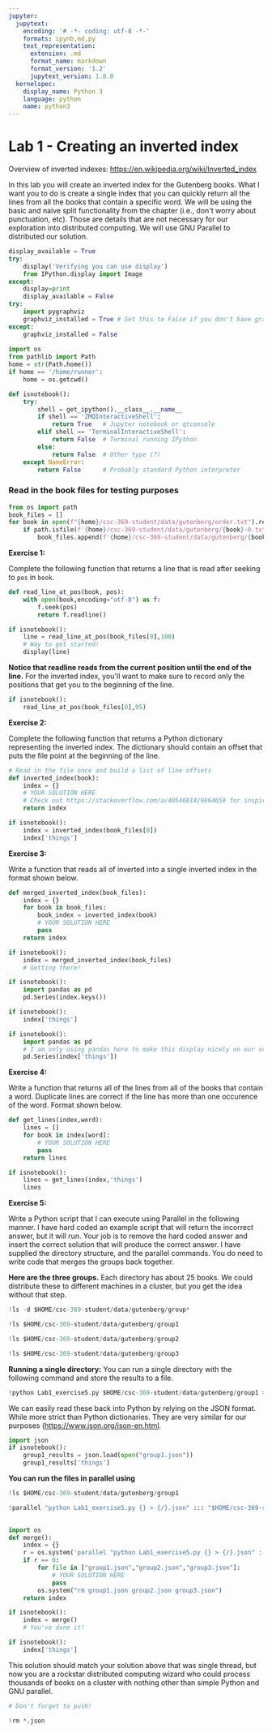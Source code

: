 ```yaml
---
jupyter:
  jupytext:
    encoding: '# -*- coding: utf-8 -*-'
    formats: ipynb,md,py
    text_representation:
      extension: .md
      format_name: markdown
      format_version: '1.2'
      jupytext_version: 1.8.0
  kernelspec:
    display_name: Python 3
    language: python
    name: python3
---
```


<!-- #region slideshow={"slide_type": "slide"} -->
# Lab 1 - Creating an inverted index

Overview of inverted indexes: <a href="https://en.wikipedia.org/wiki/Inverted_index">https://en.wikipedia.org/wiki/Inverted_index</a>

In this lab you will create an inverted index for the Gutenberg books. What I want you to do is create a single index that you can quickly return all the lines from all the books that contain a specific word. We will be using the basic and naive split functionality from the chapter (i.e., don't worry about punctuation, etc). Those are details that are not necessary for our exploration into distributed computing. We will use GNU Parallel to distributed our solution.
<!-- #endregion -->

```python slideshow={"slide_type": "skip"}
display_available = True
try:
    display('Verifying you can use display')
    from IPython.display import Image
except:
    display=print
    display_available = False
try:
    import pygraphviz
    graphviz_installed = True # Set this to False if you don't have graphviz
except:
    graphviz_installed = False
    
import os
from pathlib import Path
home = str(Path.home())
if home == '/home/runner':
    home = os.getcwd()

def isnotebook():
    try:
        shell = get_ipython().__class__.__name__
        if shell == 'ZMQInteractiveShell':
            return True   # Jupyter notebook or qtconsole
        elif shell == 'TerminalInteractiveShell':
            return False  # Terminal running IPython
        else:
            return False  # Other type (?)
    except NameError:
        return False      # Probably standard Python interpreter
```

<!-- #region slideshow={"slide_type": "subslide"} -->
### Read in the book files for testing purposes
<!-- #endregion -->

```python slideshow={"slide_type": "subslide"}
from os import path
book_files = []
for book in open(f"{home}/csc-369-student/data/gutenberg/order.txt").read().split("\n"):
    if path.isfile(f'{home}/csc-369-student/data/gutenberg/{book}-0.txt'):
        book_files.append(f'{home}/csc-369-student/data/gutenberg/{book}-0.txt')
```

<!-- #region slideshow={"slide_type": "subslide"} -->
**Exercise 1:**

Complete the following function that returns a line that is read after seeking to ``pos`` in ``book``.
<!-- #endregion -->

```python slideshow={"slide_type": "subslide"}
def read_line_at_pos(book, pos):
    with open(book,encoding="utf-8") as f:
        f.seek(pos)
        return f.readline()
```

```python slideshow={"slide_type": "subslide"}
if isnotebook():
    line = read_line_at_pos(book_files[0],100)
    # Way to get started!
    display(line)
```

<!-- #region slideshow={"slide_type": "subslide"} -->
**Notice that readline reads from the current position until the end of the line.** For the inverted index, you'll want to make sure to record only the positions that get you to the beginning of the line.
<!-- #endregion -->

```python slideshow={"slide_type": "subslide"}
if isnotebook():
    read_line_at_pos(book_files[0],95)
```

<!-- #region slideshow={"slide_type": "subslide"} -->
**Exercise 2:**

Complete the following function that returns a Python dictionary representing the inverted index. The dictionary should contain an offset that puts the file point at the beginning of the line. 
<!-- #endregion -->

```python
# Read in the file once and build a list of line offsets
def inverted_index(book):
    index = {}
    # YOUR SOLUTION HERE
    # Check out https://stackoverflow.com/a/40546814/9864659 for inspiration using seek and tell
    return index
```

```python slideshow={"slide_type": "subslide"}
if isnotebook():
    index = inverted_index(book_files[0])
    index['things']
```

<!-- #region slideshow={"slide_type": "subslide"} -->
**Exercise 3:**

Write a function that reads all of inverted into a single inverted index in the format shown below.
<!-- #endregion -->

```python slideshow={"slide_type": "subslide"}
def merged_inverted_index(book_files):
    index = {}
    for book in book_files:
        book_index = inverted_index(book)
        # YOUR SOLUTION HERE
        pass
    return index
```

```python slideshow={"slide_type": "subslide"}
if isnotebook():
    index = merged_inverted_index(book_files)
    # Getting there!
```

```python
if isnotebook():
    import pandas as pd
    pd.Series(index.keys())
```

```python
if isnotebook():
    index['things']
```

```python slideshow={"slide_type": "subslide"}
if isnotebook():
    import pandas as pd
    # I am only using pandas here to make this display nicely on our screens
    pd.Series(index['things'])
```

<!-- #region slideshow={"slide_type": "subslide"} -->
**Exercise 4:**

Write a function that returns all of the lines from all of the books that contain a word. Duplicate lines are correct if the line has more than one occurence of the word. Format shown below.
<!-- #endregion -->

```python
def get_lines(index,word):
    lines = []
    for book in index[word]:
        # YOUR SOLUTION HERE
        pass
    return lines
```

```python
if isnotebook():
    lines = get_lines(index,'things')
    lines
```

<!-- #region slideshow={"slide_type": "subslide"} -->
**Exercise 5:**

Write a Python script that I can execute using Parallel in the following manner. I have hard coded an example script that will return the incorrect answer, but it will run. Your job is to remove the hard coded answer and insert the correct solution that will produce the correct answer. I have supplied the directory structure, and the parallel commands. You do need to write code that merges the groups back together.
<!-- #endregion -->

**Here are the three groups.** Each directory has about 25 books. We could distribute these to different machines in a cluster, but you get the idea without that step.

```python
!ls -d $HOME/csc-369-student/data/gutenberg/group*
```

```python
!ls $HOME/csc-369-student/data/gutenberg/group1
```

```python
!ls $HOME/csc-369-student/data/gutenberg/group2
```

```python
!ls $HOME/csc-369-student/data/gutenberg/group3
```

**Running a single directory:** You can run a single directory with the following command and store the results to a file.

```python slideshow={"slide_type": "subslide"}
!python Lab1_exercise5.py $HOME/csc-369-student/data/gutenberg/group1 > group1.json
```

We can easily read these back into Python by relying on the JSON format. While more strict than Python dictionaries. They are very similar for our purposes (<a href="https://www.json.org/json-en.html">https://www.json.org/json-en.html</a>. 

```python
import json
if isnotebook():
    group1_results = json.load(open("group1.json"))
    group1_results['things']
```

**You can run the files in parallel using**

```python
!ls $HOME/csc-369-student/data/gutenberg/group1
```

```python
!parallel "python Lab1_exercise5.py {} > {/}.json" ::: "$HOME/csc-369-student/data/gutenberg/group1" "$HOME/csc-369-student/data/gutenberg/group2" "$HOME/csc-369-student/data/gutenberg/group3"
            
```

```python slideshow={"slide_type": "subslide"}
import os
def merge():
    index = {}
    r = os.system('parallel "python Lab1_exercise5.py {} > {/}.json" ::: "$HOME/csc-369-student/data/gutenberg/group1" "$HOME/csc-369-student/data/gutenberg/group2" "$HOME/csc-369-student/data/gutenberg/group3"')
    if r == 0:
        for file in ["group1.json","group2.json","group3.json"]:
            # YOUR SOLUTION HERE
            pass
        os.system("rm group1.json group2.json group3.json")
    return index
```

```python
if isnotebook():
    index = merge()
    # You've done it!
```

```python slideshow={"slide_type": "subslide"}
if isnotebook():
    index['things']
```

This solution should match your solution above that was single thread, but now you are a rockstar distributed computing wizard who could process thousands of books on a cluster with nothing other than simple Python and GNU parallel.

```python slideshow={"slide_type": "skip"}
# Don't forget to push!
```
```python
!rm *.json
```
